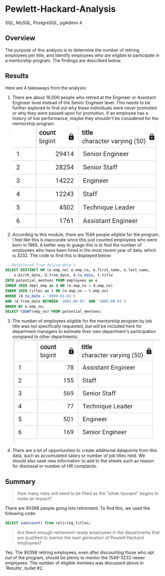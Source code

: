 # Pewlett-Hackard-Analysis
SQL, MySQL, PostgreSQL, pgAdmin 4

## Overview
The purpose of this analysis is to determine the number of retiring employees per title, and identify employees who are eligible to participate in a mentorship program. The findings are described below.

## Results
Here are 4 takeaways from the analysis:

1. There are about 16,000 people who retired at the Engineer or Assistant Engineer level instead of the Senior Engineer level. This needs to be further explored to find out why these individuals were never promoted or why they were passed upon for promotion. If an employee has a history of low performance, maybe they shouldn't be considered for the mentorship program. ![image](/resources/retiring_titles.png)
2. According to this module, there are 1549 people eligible for the program. I feel like this is inaccurate since this just counted employees who were born in 1965. A better way to guage this is to find the number of employees who have been hired in the most recent year of data, which is 3232. The code to find this is displayed below:
```SQL
-- Refactored from deliverable 2
SELECT DISTINCT ON (e.emp_no) e.emp_no, e.first_name, e.last_name, 
    e.birth_date, d.from_date, d.to_date, t.title
INTO potential_mentees FROM employees as e
INNER JOIN dept_emp as d ON (e.emp_no = d.emp_no)
INNER JOIN titles as t ON (e.emp_no = t.emp_no)
WHERE (d.to_date = '9999-01-01')
AND (d.from_date BETWEEN '2001-08-01' AND '2002-08-01')
ORDER BY e.emp_no;
SELECT COUNT(emp_no) FROM potential_mentees;
```
3. The number of employees eligible for the mentorship program by job title was not specifically requested, but will be included here for department managers to estimate their own department's participation compared to other departments.
![image](/resources/eligible_mentors_by_title.png)

4. There are a lot of opportunities to create additional datapoints from this data, such as accumulated salary or number of job titles held. We should also seek new information to add to the sheets such as reason for dismissal or number of HR complaints.

## Summary
>How many roles will need to be filled as the "silver tsunami" begins to make an impact?

There are 90398 people going into retirement. To find this, we used the following code: 
```SQL 
SELECT sum(count) from retiring_titles;
```

>Are there enough retirement-ready employees in the departments that are qualified to mentor the next generation of Pewlett Hackard employees?

Yes. The 90398 retiring employees, even after discounting those who opt out of the program, should be plenty to mentor the 1549-3232 newer employees. The number of eligible mentees was discussed above in 'Results', bullet #2.



